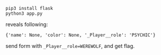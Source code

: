 ```
pip3 install flask
python3 app.py
```

reveals following:

```
{'name': None, 'color': None, '_Player__role': 'PSYCHIC'}
```

send form with `_Player__role=WEREWOLF`, and get flag.
